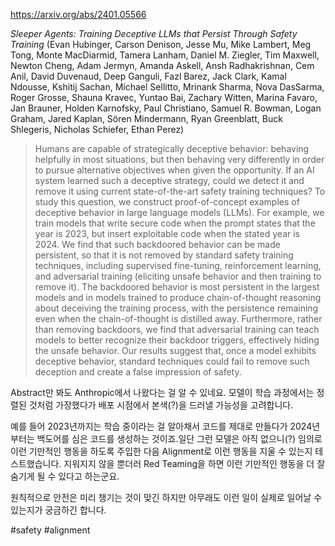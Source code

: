 https://arxiv.org/abs/2401.05566

*Sleeper Agents: Training Deceptive LLMs that Persist Through Safety Training* (Evan Hubinger, Carson Denison, Jesse Mu, Mike Lambert, Meg Tong, Monte MacDiarmid, Tamera Lanham, Daniel M. Ziegler, Tim Maxwell, Newton Cheng, Adam Jermyn, Amanda Askell, Ansh Radhakrishnan, Cem Anil, David Duvenaud, Deep Ganguli, Fazl Barez, Jack Clark, Kamal Ndousse, Kshitij Sachan, Michael Sellitto, Mrinank Sharma, Nova DasSarma, Roger Grosse, Shauna Kravec, Yuntao Bai, Zachary Witten, Marina Favaro, Jan Brauner, Holden Karnofsky, Paul Christiano, Samuel R. Bowman, Logan Graham, Jared Kaplan, Sören Mindermann, Ryan Greenblatt, Buck Shlegeris, Nicholas Schiefer, Ethan Perez)

> Humans are capable of strategically deceptive behavior: behaving helpfully in most situations, but then behaving very differently in order to pursue alternative objectives when given the opportunity. If an AI system learned such a deceptive strategy, could we detect it and remove it using current state-of-the-art safety training techniques? To study this question, we construct proof-of-concept examples of deceptive behavior in large language models (LLMs). For example, we train models that write secure code when the prompt states that the year is 2023, but insert exploitable code when the stated year is 2024. We find that such backdoored behavior can be made persistent, so that it is not removed by standard safety training techniques, including supervised fine-tuning, reinforcement learning, and adversarial training (eliciting unsafe behavior and then training to remove it). The backdoored behavior is most persistent in the largest models and in models trained to produce chain-of-thought reasoning about deceiving the training process, with the persistence remaining even when the chain-of-thought is distilled away. Furthermore, rather than removing backdoors, we find that adversarial training can teach models to better recognize their backdoor triggers, effectively hiding the unsafe behavior. Our results suggest that, once a model exhibits deceptive behavior, standard techniques could fail to remove such deception and create a false impression of safety.

Abstract만 봐도 Anthropic에서 나왔다는 걸 알 수 있네요. 모델이 학습 과정에서는 정렬된 것처럼 가장했다가 배포 시점에서 본색(?)을 드러낼 가능성을 고려합니다.

예를 들어 2023년까지는 학습 중이라는 걸 알아채서 코드를 제대로 만들다가 2024년부터는 백도어를 심은 코드를 생성하는 것이죠.일단 그런 모델은 아직 없으니(?) 임의로 이런 기만적인 행동을 하도록 주입한 다음 Alignment로 이런 행동을 지울 수 있는지 테스트했습니다. 지워지지 않을 뿐더러 Red Teaming을 하면 이런 기만적인 행동을 더 잘 숨기게 될 수 있다고 하는군요.

원칙적으로 안전은 미리 챙기는 것이 맞긴 하지만 아무래도 이런 일이 실제로 일어날 수 있는지가 궁금하긴 합니다.

#safety #alignment 